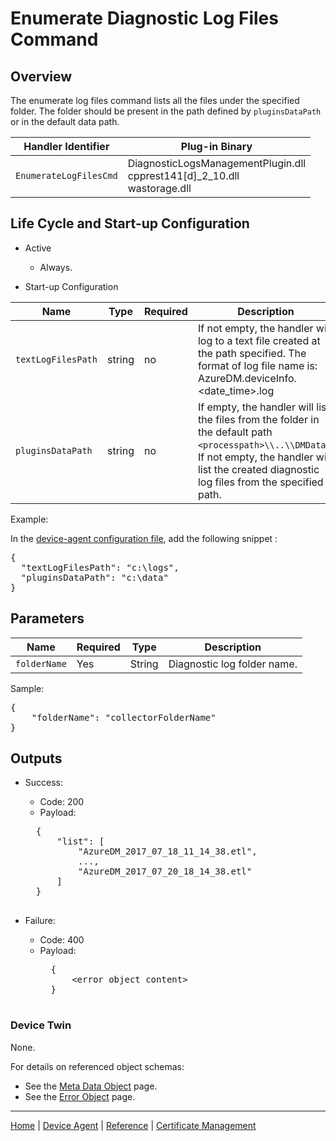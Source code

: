# Enumerate Diagnostic Log Files Command

## Overview

The enumerate log files command lists all the files under the specified folder. The folder should be present in the path defined by `pluginsDataPath` or in the default data path. 

| Handler Identifier | Plug-in Binary |
|----|----|
| `EnumerateLogFilesCmd` | DiagnosticLogsManagementPlugin.dll<br/>cpprest141[d]_2_10.dll<br/>wastorage.dll |

## Life Cycle and Start-up Configuration

- Active
    - Always.

- Start-up Configuration

| Name | Type | Required | Description |
|------|------|----------|-------------|
| `textLogFilesPath` | string | no | If not empty, the handler will log to a text file created at the path specified. The format of log file name is: AzureDM.deviceInfo.&lt;date_time&gt;.log |
| `pluginsDataPath` | string | no | If empty, the handler will list the files from the folder in the default path `<processpath>\\..\\DMData)`. If not empty, the handler will list the created diagnostic log files from the specified path. |  

Example:

In the [device-agent configuration file](../../reference/device-agent-configuration-file.md), add the following snippet :

<pre>
{
  "textLogFilesPath": "c:\logs",
  "pluginsDataPath": "c:\data"
}
</pre>

## Parameters

| Name | Required | Type | Description |
|-----|-----|-----|-----|
| `folderName` | Yes | String | Diagnostic log folder name. |

Sample:

<pre>
{
    "folderName": "collectorFolderName"
}
</pre>

## Outputs

- Success:
    - Code: 200
    - Payload:
    <pre>
    {
        "list": [
            "AzureDM_2017_07_18_11_14_38.etl",
            ...,
            "AzureDM_2017_07_20_18_14_38.etl"
        ]
    }
    </pre>

- Failure:
    - Code: 400
    - Payload:
        <pre>
        {
            &lt;error object content&gt;
        }
        </pre>

### Device Twin

None.

For details on referenced object schemas:

- See the [Meta Data Object](meta-object.md) page.
- See the [Error Object](error-object.md) page.

----

[Home](../../../../README.md) | [Device Agent](../../device-agent.md) | [Reference](../../reference.md) | [Certificate Management](certificate-management.md)